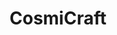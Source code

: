 ---
layout: game
title:  "CosmiCraft"
location: "Games/CosmiCraft.html"
width: 960
height: 600
desc: "Stranded in space surrounded by impending doom, you must assemble a hefty spaceship from the parts of your foes in order to have any chance of making your way back home."
time: 72 hours
made: Ludum Dare 45
jampage: https://ldjam.com/events/ludum-dare/45/cosmicraft
display-order: 7
music:
    1: "Running Out of Patients"
    2: "Order of Operations"
    3: Ridiculously Shiny Kidneys	
    4: "It All Worked Out!"	
    5: "Over My Dead Body"
---